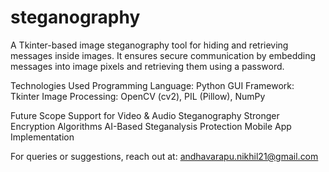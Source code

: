 # steganography
A Tkinter-based image steganography tool for hiding and retrieving messages inside images.
It ensures secure communication by embedding messages into image pixels and retrieving them using a password.

Technologies Used
  Programming Language: Python
  GUI Framework: Tkinter
  Image Processing: OpenCV (cv2), PIL (Pillow), NumPy

Future Scope
  Support for Video & Audio Steganography
  Stronger Encryption Algorithms
  AI-Based Steganalysis Protection
  Mobile App Implementation

For queries or suggestions, reach out at:
  andhavarapu.nikhil21@gmail.com
